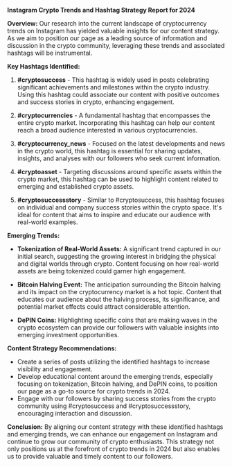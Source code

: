 **Instagram Crypto Trends and Hashtag Strategy Report for 2024**

**Overview:**
Our research into the current landscape of cryptocurrency trends on Instagram has yielded valuable insights for our content strategy. As we aim to position our page as a leading source of information and discussion in the crypto community, leveraging these trends and associated hashtags will be instrumental.

**Key Hashtags Identified:**
1. **#cryptosuccess** - This hashtag is widely used in posts celebrating significant achievements and milestones within the crypto industry. Using this hashtag could associate our content with positive outcomes and success stories in crypto, enhancing engagement.
   
2. **#cryptocurrencies** - A fundamental hashtag that encompasses the entire crypto market. Incorporating this hashtag can help our content reach a broad audience interested in various cryptocurrencies.

3. **#cryptocurrency_news** - Focused on the latest developments and news in the crypto world, this hashtag is essential for sharing updates, insights, and analyses with our followers who seek current information.

4. **#cryptoasset** - Targeting discussions around specific assets within the crypto market, this hashtag can be used to highlight content related to emerging and established crypto assets.

5. **#cryptosuccessstory** - Similar to #cryptosuccess, this hashtag focuses on individual and company success stories within the crypto space. It's ideal for content that aims to inspire and educate our audience with real-world examples.

**Emerging Trends:**
- **Tokenization of Real-World Assets:** A significant trend captured in our initial search, suggesting the growing interest in bridging the physical and digital worlds through crypto. Content focusing on how real-world assets are being tokenized could garner high engagement.
  
- **Bitcoin Halving Event:** The anticipation surrounding the Bitcoin halving and its impact on the cryptocurrency market is a hot topic. Content that educates our audience about the halving process, its significance, and potential market effects could attract considerable attention.

- **DePIN Coins:** Highlighting specific coins that are making waves in the crypto ecosystem can provide our followers with valuable insights into emerging investment opportunities.

**Content Strategy Recommendations:**
- Create a series of posts utilizing the identified hashtags to increase visibility and engagement.
- Develop educational content around the emerging trends, especially focusing on tokenization, Bitcoin halving, and DePIN coins, to position our page as a go-to source for crypto trends in 2024.
- Engage with our followers by sharing success stories from the crypto community using #cryptosuccess and #cryptosuccessstory, encouraging interaction and discussion.

**Conclusion:**
By aligning our content strategy with these identified hashtags and emerging trends, we can enhance our engagement on Instagram and continue to grow our community of crypto enthusiasts. This strategy not only positions us at the forefront of crypto trends in 2024 but also enables us to provide valuable and timely content to our followers.